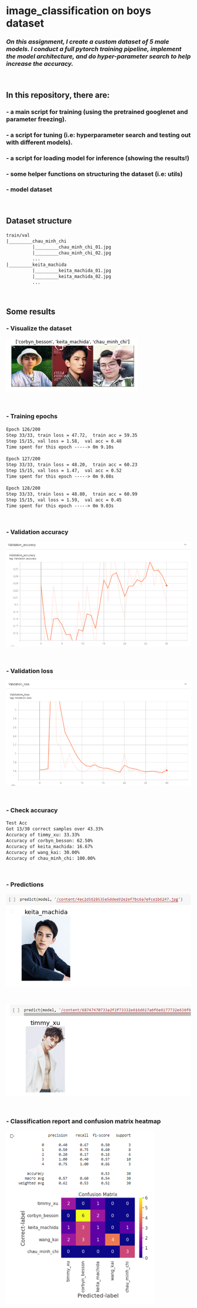 # image_classification on boys dataset

### _On this assignment, I create a custom dataset of 5 male models. I conduct a full pytorch training pipeline, implement the model architecture, and do hyper-parameter search to help increase the accuracy._

&nbsp;

## In this repository, there are:

### - a main script for training (using the pretrained googlenet and parameter freezing).

### - a script for tuning (i.e: hyperparameter search and testing out with different models).

### - a script for loading model for inference (showing the results!)

### - some helper functions on structuring the dataset (i.e: utils)

### - model dataset

&nbsp;

## Dataset structure

    train/val
    |_________chau_minh_chi
              |_________chau_minh_chi_01.jpg
              |_________chau_minh_chi_02.jpg
              ...
    |_________keita_machida
              |_________keita_machida_01.jpg
              |_________keita_machida_02.jpg
              ...

&nbsp;

## Some results

### - **Visualize the dataset**

![image1](images/visualize.PNG)

&nbsp;

### - **Training epochs**

    Epoch 126/200
    Step 33/33, train loss = 47.72,  train acc = 59.35
    Step 15/15, val loss = 1.58,  val acc = 0.48
    Time spent for this epoch -----> 0m 9.10s

    Epoch 127/200
    Step 33/33, train loss = 48.20,  train acc = 60.23
    Step 15/15, val loss = 1.47,  val acc = 0.52
    Time spent for this epoch -----> 0m 9.08s

    Epoch 128/200
    Step 33/33, train loss = 48.80,  train acc = 60.99
    Step 15/15, val loss = 1.59,  val acc = 0.45
    Time spent for this epoch -----> 0m 9.03s

&nbsp;

### - **Validation accuracy**

![val_acc](images/acc.PNG)

&nbsp;

### - **Validation loss**

![val_acc](images/loss.PNG)

&nbsp;

### - **Check accuracy**

    Test Acc
    Got 13/30 correct samples over 43.33%
    Accuracy of timmy_xu: 33.33%
    Accuracy of corbyn_besson: 62.50%
    Accuracy of keita_machida: 16.67%
    Accuracy of wang_kai: 30.00%
    Accuracy of chau_minh_chi: 100.00%

&nbsp;

### - **Predictions**

![predict1](images/predict1.PNG)

&nbsp;

![predict2](images/pred2.PNG)

&nbsp;

### - **Classification report and confusion matrix heatmap**

![cm](images/cm.png)
